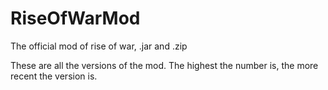 # RiseOfWarMod
The official mod of rise of war, .jar and .zip

These are all the versions of the mod.
The highest the number is, the more recent the version is.
